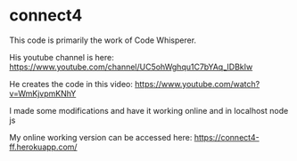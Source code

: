 # connect4

This code is primarily the work of Code Whisperer.

His youtube channel is here: https://www.youtube.com/channel/UC5ohWghqu1C7bYAq_IDBkIw

He creates the code in this video: https://www.youtube.com/watch?v=WmKjvpmKNhY


I made some modifications and have it working online and in localhost node js

My online working version can be accessed here: https://connect4-ff.herokuapp.com/
